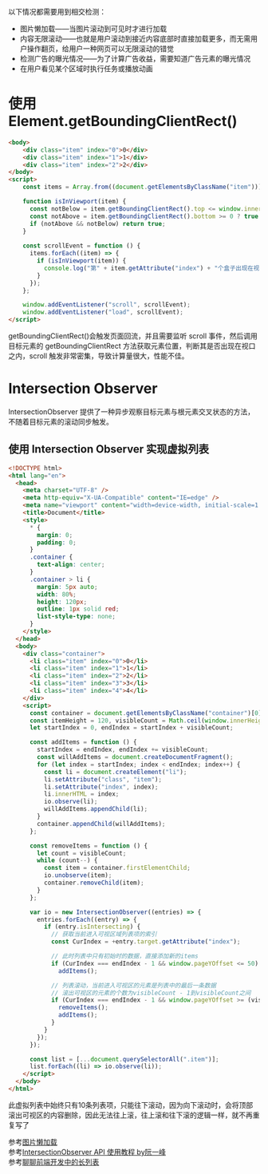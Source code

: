 以下情况都需要用到相交检测：  
- 图片懒加载——当图片滚动到可见时才进行加载  
- 内容无限滚动——也就是用户滚动到接近内容底部时直接加载更多，而无需用户操作翻页，给用户一种网页可以无限滚动的错觉  
- 检测广告的曝光情况——为了计算广告收益，需要知道广告元素的曝光情况  
- 在用户看见某个区域时执行任务或播放动画  

# 使用Element.getBoundingClientRect()
```html
<body>
    <div class="item" index="0">0</div>
    <div class="item" index="1">1</div>
    <div class="item" index="2">2</div>
</body>
<script>
    const items = Array.from((document.getElementsByClassName("item")));

    function isInViewport(item) {
      const notBelow = item.getBoundingClientRect().top <= window.innerHeight ? true : false;
      const notAbove = item.getBoundingClientRect().bottom >= 0 ? true : false;
      if (notAbove && notBelow) return true;
    }
    
    const scrollEvent = function () {
      items.forEach((item) => {
        if (isInViewport(item)) {
          console.log("第" + item.getAttribute("index") + "个盒子出现在视口中");
        }
      });
    };

    window.addEventListener("scroll", scrollEvent);
    window.addEventListener("load", scrollEvent);
</script>
```
getBoundingClientRect()会触发页面回流，并且需要监听 scroll 事件，然后调用目标元素的 getBoundingClientRect 方法获取元素位置，判断其是否出现在视口之内，scroll 触发非常密集，导致计算量很大，性能不佳。

# Intersection Observer
IntersectionObserver 提供了一种异步观察目标元素与根元素交叉状态的方法，不随着目标元素的滚动同步触发。

## 使用 Intersection Observer 实现虚拟列表
```html
<!DOCTYPE html>
<html lang="en">
  <head>
    <meta charset="UTF-8" />
    <meta http-equiv="X-UA-Compatible" content="IE=edge" />
    <meta name="viewport" content="width=device-width, initial-scale=1.0" />
    <title>Document</title>
    <style>
      * {
        margin: 0;
        padding: 0;
      }
      .container {
        text-align: center;
      }
      .container > li {
        margin: 5px auto;
        width: 80%;
        height: 120px;
        outline: 1px solid red;
        list-style-type: none;
      }
    </style>
  </head>
  <body>
    <div class="container">
      <li class="item" index="0">0</li>
      <li class="item" index="1">1</li>
      <li class="item" index="2">2</li>
      <li class="item" index="3">3</li>
      <li class="item" index="4">4</li>
    </div>
    <script>
      const container = document.getElementsByClassName("container")[0];
      const itemHeight = 120, visibleCount = Math.ceil(window.innerHeight / itemHeight);
      let startIndex = 0, endIndex = startIndex + visibleCount;

      const addItems = function () {
        startIndex = endIndex, endIndex += visibleCount;
        const willAddItems = document.createDocumentFragment();
        for (let index = startIndex; index < endIndex; index++) {
          const li = document.createElement("li");
          li.setAttribute("class", "item");
          li.setAttribute("index", index);
          li.innerHTML = index;
          io.observe(li);
          willAddItems.appendChild(li);
        }
        container.appendChild(willAddItems);
      };

      const removeItems = function () {
        let count = visibleCount;
        while (count--) {
          const item = container.firstElementChild;
          io.unobserve(item);
          container.removeChild(item);
        }
      };

      var io = new IntersectionObserver((entries) => {
        entries.forEach((entry) => {
          if (entry.isIntersecting) {
            // 获取当前进入可视区域列表项的索引
            const CurIndex = +entry.target.getAttribute("index");

            // 此时列表中只有初始时的数据，直接添加新的items
            if (CurIndex === endIndex - 1 && window.pageYOffset <= 50) 
              addItems();

            // 列表滚动，当前进入可视区的元素是列表中的最后一条数据
            // 滚出可视区的元素的个数为visibleCount - 1到visibleCount之间
            if (CurIndex === endIndex - 1 && window.pageYOffset >= (visibleCount - 1) * itemHeight) {
              removeItems();
              addItems();
            }
          }
        });
      });

      const list = [...document.querySelectorAll(".item")];
      list.forEach((li) => io.observe(li));
    </script>
  </body>
</html>
```
此虚拟列表中始终只有10条列表项，只能往下滚动，因为向下滚动时，会将顶部滚出可视区的内容删除，因此无法往上滚，往上滚和往下滚的逻辑一样，就不再重复写了

参考[图片懒加载](https://github.com/amandakelake/blog/issues/46)  
参考[IntersectionObserver API 使用教程 by阮一峰](https://www.ruanyifeng.com/blog/2016/11/intersectionobserver_api.html)  
参考[聊聊前端开发中的长列表](https://zhuanlan.zhihu.com/p/26022258) 
